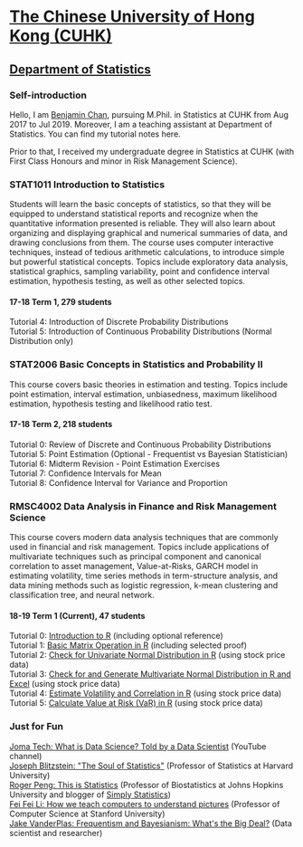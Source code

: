 # <a href = "http://www.cuhk.edu.hk/english/index.html" target = "_blank">The Chinese University of Hong Kong (CUHK)</a>
## <a href = "http://www.sta.cuhk.edu.hk/Home.aspx" target = "_blank">Department of Statistics</a>
### Self-introduction
Hello, I am <a href = "https://www.linkedin.com/in/benjamin-chan-chun-ho/" target = "_blank">Benjamin Chan</a>, pursuing M.Phil. in Statistics at CUHK from Aug 2017 to Jul 2019. Moreover, I am a teaching assistant at Department of Statistics. You can find my tutorial notes here.

Prior to that, I received my undergraduate degree in Statistics at CUHK (with First Class Honours and minor in Risk Management Science).

### STAT1011 Introduction to Statistics 
Students will learn the basic concepts of statistics, so that they will be equipped to understand statistical reports and recognize when the quantitative information presented is reliable. They will also learn about organizing and displaying graphical and numerical summaries of data, and drawing conclusions from them. The course uses computer interactive techniques, instead of tedious arithmetic calculations, to introduce simple but powerful statistical concepts. Topics include exploratory data analysis, statistical graphics, sampling variability, point and confidence interval estimation, hypothesis testing, as well as other selected topics.
#### 17-18 Term 1, 279 students    
Tutorial 4: Introduction of Discrete Probability Distributions <br />
Tutorial 5: Introduction of Continuous Probability Distributions (Normal Distribution only)

### STAT2006 Basic Concepts in Statistics and Probability II 
This course covers basic theories in estimation and testing. Topics include point estimation, interval estimation, unbiasedness, maximum likelihood estimation, hypothesis testing and likelihood ratio test.
#### 17-18 Term 2, 218 students
Tutorial 0: Review of Discrete and Continuous Probability Distributions <br />
Tutorial 5: Point Estimation (Optional - Frequentist vs Bayesian Statistician) <br />
Tutorial 6: Midterm Revision - Point Estimation Exercises <br />
Tutorial 7: Confidence Intervals for Mean <br />
Tutorial 8: Confidence Interval for Variance and Proportion

### RMSC4002 Data Analysis in Finance and Risk Management Science 
This course covers modern data analysis techniques that are commonly used in financial and risk management. Topics include applications of multivariate techniques such as principal component and canonical correlation to asset management, Value-at-Risks, GARCH model in estimating volatility, time series methods in term-structure analysis, and data mining methods such as logistic regression, k-mean clustering and classification tree, and neural network.
#### 18-19 Term 1 (Current), 47 students
Tutorial 0: <a href = "http://rpubs.com/Benjamin_Chan_Chun_Ho/RMSC4002_Tutorial_0" target = "_blank">Introduction to R</a> (including optional reference) <br />
Tutorial 1: <a href = "http://rpubs.com/Benjamin_Chan_Chun_Ho/RMSC4002_Tutorial_1" target = "_blank">Basic Matrix Operation in R</a> (including selected proof) <br />
Tutorial 2: <a href = "http://rpubs.com/Benjamin_Chan_Chun_Ho/RMSC4002_Tutorial_2" target = "_blank">Check for Univariate Normal Distribution in R</a> (using stock price data) <br />
Tutorial 3: <a href = "http://rpubs.com/Benjamin_Chan_Chun_Ho/RMSC4002_Tutorial_3" target = "_blank">Check for and Generate Multivariate Normal Distribution in R and Excel</a> (using stock price data) <br />
Tutorial 4: <a href = "http://rpubs.com/Benjamin_Chan_Chun_Ho/RMSC4002_Tutorial_4" target = "_blank">Estimate Volatility and Correlation in R</a> (using stock price data) <br />
Tutorial 5: <a href = "http://rpubs.com/Benjamin_Chan_Chun_Ho/RMSC4002_Tutorial_5" target = "_blank">Calculate Value at Risk (VaR) in R</a> (using stock price data)

### Just for Fun
<a href = "https://www.youtube.com/watch?v=xC-c7E5PK0Y" target = "_blank">Joma Tech: What is Data Science? Told by a Data Scientist</a> (YouTube channel) <br />
<a href = "https://www.youtube.com/watch?v=dzFf3r1yph8" target = "_blank">Joseph Blitzstein: "The Soul of Statistics"</a> (Professor of Statistics at Harvard University) <br />
<a href = "https://www.youtube.com/watch?v=WMDAR2bZEp0&t=15s" target = "_blank">Roger Peng: This is Statistics</a> (Professor of Biostatistics at Johns Hopkins University and blogger of <a href = "https://simplystatistics.org/" target = "_blank">Simply Statistics</a>) <br />
<a href = "https://www.youtube.com/watch?v=40riCqvRoMs&t=86s" target = "_blank">Fei Fei Li: How we teach computers to understand pictures</a> (Professor of Computer Science at Stanford University) <br />
<a href = "https://www.youtube.com/watch?v=KhAUfqhLakw&t=618s" target = "_blank">Jake VanderPlas: Frequentism and Bayesianism: What's the Big Deal?</a> (Data scientist and researcher)
